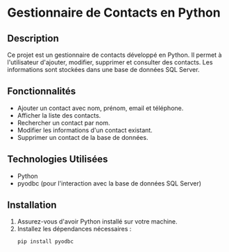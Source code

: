 # Gestionnaire de Contacts en Python

## Description
Ce projet est un gestionnaire de contacts développé en Python. Il permet à l'utilisateur d'ajouter, modifier, supprimer et consulter des contacts. Les informations sont stockées dans une base de données SQL Server.

## Fonctionnalités
- Ajouter un contact avec nom, prénom, email et téléphone.
- Afficher la liste des contacts.
- Rechercher un contact par nom.
- Modifier les informations d'un contact existant.
- Supprimer un contact de la base de données.

## Technologies Utilisées
- Python
- pyodbc (pour l'interaction avec la base de données SQL Server)

## Installation
1. Assurez-vous d'avoir Python installé sur votre machine.
2. Installez les dépendances nécessaires :
   ```bash
   pip install pyodbc

